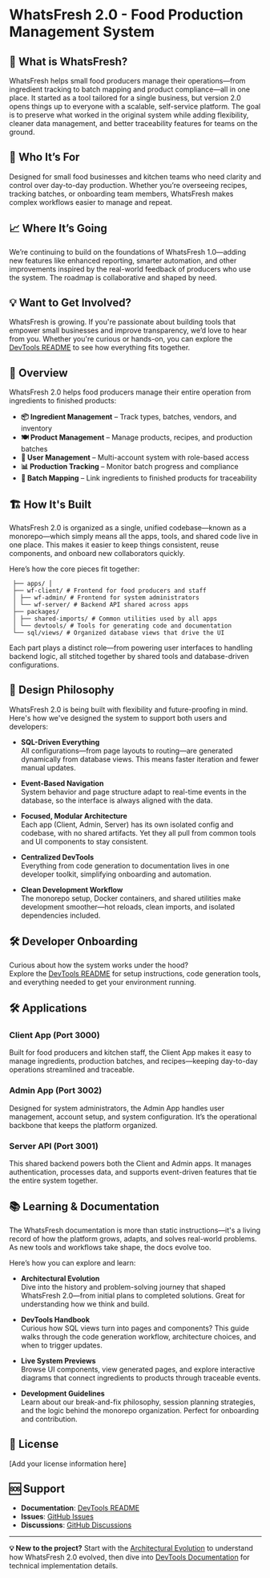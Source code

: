 # WhatsFresh 2.0 - Food Production Management System

## 🌱 What is WhatsFresh?

WhatsFresh helps small food producers manage their operations—from ingredient tracking to batch mapping and product compliance—all in one place. It started as a tool tailored for a single business, but version 2.0 opens things up to everyone with a scalable, self-service platform. The goal is to preserve what worked in the original system while adding flexibility, cleaner data management, and better traceability features for teams on the ground.

## 👥 Who It’s For

Designed for small food businesses and kitchen teams who need clarity and control over day-to-day production. Whether you’re overseeing recipes, tracking batches, or onboarding team members, WhatsFresh makes complex workflows easier to manage and repeat.

## 📈 Where It’s Going

We’re continuing to build on the foundations of WhatsFresh 1.0—adding new features like enhanced reporting, smarter automation, and other improvements inspired by the real-world feedback of producers who use the system. The roadmap is collaborative and shaped by need.

## 💡 Want to Get Involved?

WhatsFresh is growing. If you're passionate about building tools that empower small businesses and improve transparency, we’d love to hear from you. Whether you're curious or hands-on, you can explore the [DevTools README](./packages/devtools/README.md) to see how everything fits together.

## 🎯 Overview

WhatsFresh 2.0 helps food producers manage their entire operation from ingredients to finished products:

- **📦 Ingredient Management** – Track types, batches, vendors, and inventory  
- **🍽️ Product Management** – Manage products, recipes, and production batches  
- **👥 User Management** – Multi-account system with role-based access  
- **📊 Production Tracking** – Monitor batch progress and compliance  
- **🔄 Batch Mapping** – Link ingredients to finished products for traceability

## 🏗️ How It's Built

WhatsFresh 2.0 is organized as a single, unified codebase—known as a monorepo—which simply means all the apps, tools, and shared code live in one place. This makes it easier to keep things consistent, reuse components, and onboard new collaborators quickly.

Here’s how the core pieces fit together:
```plaintext
 ├── apps/ │ 
 ├── wf-client/ # Frontend for food producers and staff 
 │ ├── wf-admin/ # Frontend for system administrators 
 │ └── wf-server/ # Backend API shared across apps 
 ├── packages/ 
 │ ├── shared-imports/ # Common utilities used by all apps 
 │ └── devtools/ # Tools for generating code and documentation 
 └── sql/views/ # Organized database views that drive the UI
 ```


Each part plays a distinct role—from powering user interfaces to handling backend logic, all stitched together by shared tools and database-driven configurations.

## 🧠 Design Philosophy

WhatsFresh 2.0 is being built with flexibility and future-proofing in mind. Here's how we've designed the system to support both users and developers:

- **SQL-Driven Everything**  
  All configurations—from page layouts to routing—are generated dynamically from database views. This means faster iteration and fewer manual updates.

- **Event-Based Navigation**  
  System behavior and page structure adapt to real-time events in the database, so the interface is always aligned with the data.

- **Focused, Modular Architecture**  
  Each app (Client, Admin, Server) has its own isolated config and codebase, with no shared artifacts. Yet they all pull from common tools and UI components to stay consistent.

- **Centralized DevTools**  
  Everything from code generation to documentation lives in one developer toolkit, simplifying onboarding and automation.

- **Clean Development Workflow**  
  The monorepo setup, Docker containers, and shared utilities make development smoother—hot reloads, clean imports, and isolated dependencies included.


## 🛠️ Developer Onboarding

Curious about how the system works under the hood?  
Explore the [DevTools README](./packages/devtools/README.md) for setup instructions, code generation tools, and everything needed to get your environment running.

## 🛠️ Applications

### Client App (Port 3000)
Built for food producers and kitchen staff, the Client App makes it easy to manage ingredients, production batches, and recipes—keeping day-to-day operations streamlined and traceable.

### Admin App (Port 3002)
Designed for system administrators, the Admin App handles user management, account setup, and system configuration. It’s the operational backbone that keeps the platform organized.

### Server API (Port 3001)
This shared backend powers both the Client and Admin apps. It manages authentication, processes data, and supports event-driven features that tie the entire system together.


## 📚 Learning & Documentation

The WhatsFresh documentation is more than static instructions—it's a living record of how the platform grows, adapts, and solves real-world problems. As new tools and workflows take shape, the docs evolve too.

Here’s how you can explore and learn:

- **Architectural Evolution**  
  Dive into the history and problem-solving journey that shaped WhatsFresh 2.0—from initial plans to completed solutions. Great for understanding how we think and build.

- **DevTools Handbook**  
  Curious how SQL views turn into pages and components? This guide walks through the code generation workflow, architecture choices, and when to trigger updates.

- **Live System Previews**  
  Browse UI components, view generated pages, and explore interactive diagrams that connect ingredients to products through traceable events.

- **Development Guidelines**  
  Learn about our break-and-fix philosophy, session planning strategies, and the logic behind the monorepo organization. Perfect for onboarding and contribution.


## 📄 License

[Add your license information here]

## 🆘 Support

- **Documentation**: [DevTools README](./packages/devtools/README.md)
- **Issues**: [GitHub Issues](../../issues)  
- **Discussions**: [GitHub Discussions](../../discussions)

---

**💡 New to the project?** Start with the [Architectural Evolution](./claude-plans/b-completed/index.md) to understand how WhatsFresh 2.0 evolved, then dive into [DevTools Documentation](./packages/devtools/README.md) for technical implementation details.